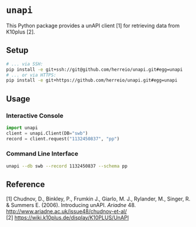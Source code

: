 # `unapi`

This Python package provides a unAPI client [1] for retrieving data from K10plus [2].

## Setup

```sh
# ... via SSH:
pip install -e git+ssh://git@github.com/herreio/unapi.git#egg=unapi
# ... or via HTTPS:
pip install -e git+https://github.com/herreio/unapi.git#egg=unapi
```

## Usage

### Interactive Console

```py
import unapi
client = unapi.Client(DB="swb")
record = client.request("1132450837", "pp")
```

### Command Line Interface

```sh
unapi --db swb --record 1132450837 --schema pp
```

## Reference

[1] Chudnov, D., Binkley, P., Frumkin J., Giarlo, M. J., Rylander, M., Singer, R. & Summers E. (2006). Introducing unAPI. _Ariadne_ 48. http://www.ariadne.ac.uk/issue48/chudnov-et-al/  
[2] https://wiki.k10plus.de/display/K10PLUS/UnAPI
